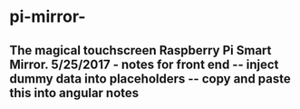 # pi-mirror-
The magical touchscreen Raspberry Pi Smart Mirror. 
5/25/2017 -  notes for front end 
-- inject dummy data into placeholders 
-- copy and paste this into angular notes
-- 